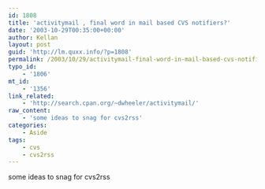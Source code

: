 ```yaml
---
id: 1808
title: 'activitymail , final word in mail based CVS notifiers?'
date: '2003-10-29T00:35:00+00:00'
author: Kellan
layout: post
guid: 'http://lm.quxx.info/?p=1808'
permalink: /2003/10/29/activitymail-final-word-in-mail-based-cvs-notifiers/
typo_id:
    - '1806'
mt_id:
    - '1356'
link_related:
    - 'http://search.cpan.org/~dwheeler/activitymail/'
raw_content:
    - 'some ideas to snag for cvs2rss'
categories:
    - Aside
tags:
    - cvs
    - cvs2rss
---
```


some ideas to snag for cvs2rss